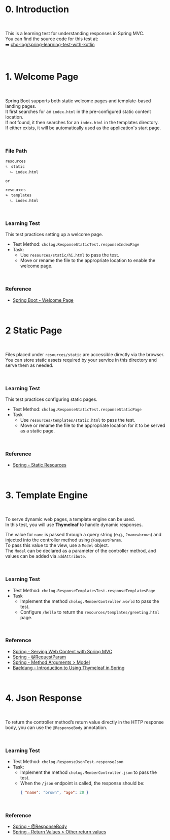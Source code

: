 # 0. Introduction

<br>

This is a learning test for understanding responses in Spring MVC.  
You can find the source code for this test at:  
➡️ [cho-log/spring-learning-test-with-kotlin](https://github.com/cho-log/spring-learning-test-with-kotlin/tree/main/spring-mvc-1)

<br>

# 1. Welcome Page

<br>

Spring Boot supports both static welcome pages and template-based landing pages.  
It first searches for an `index.html` in the pre-configured static content location.  
If not found, it then searches for an `index.html` in the templates directory.  
If either exists, it will be automatically used as the application's start page.

<br> 

### File Path
```
resources
ㄴ static 
  ㄴ index.html
  
or
  
resources
ㄴ templates
  ㄴ index.html
```

<br>

### Learning Test
This test practices setting up a welcome page.

- Test Method: `cholog.ResponseStaticTest.responseIndexPage`
- Task:
  - Use `resources/static/hi.html` to pass the test.
  - Move or rename the file to the appropriate location to enable the welcome page.

<br>

### Reference
- [Spring Boot - Welcome Page](https://docs.spring.io/spring-boot/reference/web/servlet.html#web.servlet.spring-mvc.welcome-page)

<br>

# 2 Static Page

<br>

Files placed under `resources/static` are accessible directly via the browser.  
You can store static assets required by your service in this directory and serve them as needed.

<br>

### Learning Test

This test practices configuring static pages.

- Test Method: `cholog.ResponseStaticTest.responseStaticPage`
- Task
  - Use `resources/templates/static.html` to pass the test.
  - Move or rename the file to the appropriate location for it to be served as a static page.

<br>

### Reference

- [Spring - Static Resources](https://docs.spring.io/spring-framework/reference/web/webmvc/mvc-config/static-resources.html#page-title)

<br>

# 3. Template Engine

<br>

To serve dynamic web pages, a template engine can be used.  
In this test, you will use **Thymeleaf** to handle dynamic responses.

The value for `name` is passed through a query string (e.g., `?name=brown`) and injected into the controller method using `@RequestParam`.  
To pass this value to the view, use a `Model` object.  
The `Model` can be declared as a parameter of the controller method, and values can be added via `addAttribute`.

<br>

### Learning Test

- Test Method: `cholog.ResponseTemplatesTest.responseTemplatesPage`
- Task
  - Implement the method `cholog.MemberController.world` to pass the test.
  - Configure `/hello` to return the `resources/templates/greeting.html` page.

<br>

### Reference

- [Spring - Serving Web Content with Spring MVC](https://spring.io/guides/gs/serving-web-content/)
- [Spring - @RequestParam](https://docs.spring.io/spring-framework/reference/web/webmvc/mvc-controller/ann-methods/requestparam.html)
- [Spring - Method Arguments > Model](https://docs.spring.io/spring-framework/reference/web/webmvc/mvc-controller/ann-methods/arguments.html)
- [Baeldung - Introduction to Using Thymeleaf in Spring](https://www.baeldung.com/thymeleaf-in-spring-mvc)

<br>

# 4. Json Response

<br>

To return the controller method’s return value directly in the HTTP response body, you can use the `@ResponseBody` annotation.

<br>

### Learning Test

- Test Method: `cholog.ResponseJsonTest.responseJson`
- Task:
  - Implement the method `cholog.MemberController.json` to pass the test.
  - When the `/json` endpoint is called, the response should be:
    ```json
    { "name": "brown", "age": 20 }
    ```

<br>

### Reference
- [Spring - @ResponseBody](https://docs.spring.io/spring-framework/reference/web/webmvc/mvc-controller/ann-methods/responsebody.html#page-title)
- [Spring - Return Values > Other return values](https://docs.spring.io/spring-framework/reference/web/webmvc/mvc-controller/ann-methods/return-types.html)
